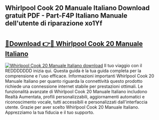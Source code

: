 ## Whirlpool Cook 20 Manuale Italiano Download gratuit PDF - Part-F4P Italiano Manuale dell'utente di riparazione xo1Yf

# <h2><a href="http://dfgqzuo.blite.top/?on=Whirlpool+Cook+20+Manuale+Italiano">🔗Download 👉🔴 Whirlpool Cook 20 Manuale Italiano</a></h2>

[![Whirlpool Cook 20 Manuale Italiano download](https://i.imgur.com/lujVjoI.png)](http://dfgqzuo.blite.top/?on=Whirlpool+Cook+20+Manuale+Italiano)
Il tuo viaggio con il REDDDDDDD inizia qui. Questa guida è la tua guida completa per la comprensione e l'uso efficace. Informazioni importanti Whirlpool Cook 20 Manuale Italiano per quanto riguarda la connettività questo prodotto richiede una connessione internet stabile per prestazioni ottimali. Le funzionalità avanzate di Whirlpool Cook 20 Manuale Italiano includono Realtà Aumentata, profili personalizzabili, aggiornamenti automatici e riconoscimento vocale, tutti accessibili e personalizzati dall'interfaccia utente. Grazie per aver scelto Whirlpool Cook 20 Manuale Italiano. Apprezziamo la tua fiducia e il tuo supporto.
